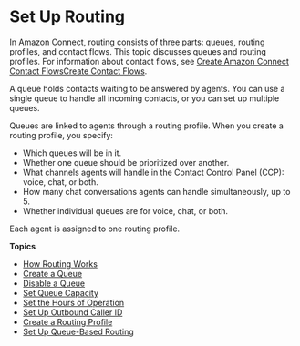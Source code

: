 # Set Up Routing<a name="connect-queues"></a>

In Amazon Connect, routing consists of three parts: queues, routing profiles, and contact flows\. This topic discusses queues and routing profiles\. For information about contact flows, see [Create Amazon Connect Contact FlowsCreate Contact Flows](connect-contact-flows.md)\.

A queue holds contacts waiting to be answered by agents\. You can use a single queue to handle all incoming contacts, or you can set up multiple queues\.

Queues are linked to agents through a routing profile\. When you create a routing profile, you specify: 
+ Which queues will be in it\.
+ Whether one queue should be prioritized over another\.
+ What channels agents will handle in the Contact Control Panel \(CCP\): voice, chat, or both\. 
+ How many chat conversations agents can handle simultaneously, up to 5\.
+ Whether individual queues are for voice, chat, or both\.

Each agent is assigned to one routing profile\.

**Topics**
+ [How Routing Works](about-routing.md)
+ [Create a Queue](create-queue.md)
+ [Disable a Queue](disable-a-queue.md)
+ [Set Queue Capacity](set-maximum-queue-limit.md)
+ [Set the Hours of Operation](set-hours-operation.md)
+ [Set Up Outbound Caller ID](queues-callerid.md)
+ [Create a Routing Profile](routing-profiles.md)
+ [Set Up Queue\-Based Routing](set-up-queue-based-routing.md)